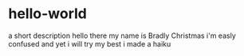 # hello-world
a short description
hello there
my name is Bradly Christmas
i'm easly confused 
and yet i will try my best
i made a haiku
